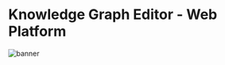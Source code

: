 # Knowledge Graph Editor - Web Platform
![banner](https://github.com/user-attachments/assets/f17973e1-2e96-4f50-a605-4d6aab7c1536)
